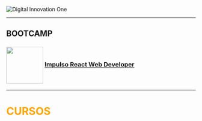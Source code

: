 <img src="https://imgur.com/DPM4YCj.png" title="Digital Innovation One" 
align="center"> 

---

## **BOOTCAMP**

 ### <img src="https://hermes.digitalinnovation.one/courses/badge/49ea0fc2-dee8-4705-9950-5742d6eb3749.png" width=98px height=98px align="center"> [**Impulso React Web Developer**](https://github.com/RodrigoLuigi/DIO/tree/master/Bootcamp-DIO/Impulso%20React%20Web)

---

# <span Style="color:orange"> **CURSOS** </span>